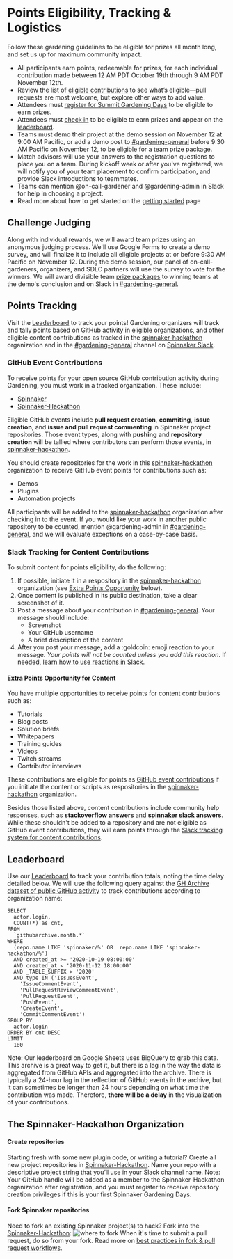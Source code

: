 # Points Eligibility, Tracking & Logistics

Follow these gardening guidelines to be eligible for prizes all month long, and set us up for maximum community impact. 
- All participants earn points, redeemable for prizes, for each individual contribution made between 12 AM PDT October 19th through 9 AM PDT November 12th. 
- Review the list of [eligible contributions](what-to-hack.md) to see what’s eligible&mdash;pull requests are most welcome, but explore other ways to add value.
- Attendees must [register for Summit Gardening Days](https://events.linuxfoundation.org/spinnaker-summit/register/) to be eligible to earn prizes.
- Attendees must [check in](https://go.armory.io/gardener-checkin) to be eligible to earn prizes and appear on the [leaderboard](https://go.armory.io/contributors).
- Teams must demo their project at the demo session on November 12 at 9:00 AM Pacific, or add a demo post to [#gardening-general](https://spinnakerteam.slack.com/archives/CV4A90DPF) before 9:30 AM Pacific on November 12, to be eligible for a team prize package.
- Match advisors will use your answers to the registration questions to place you on a team. During kickoff week or after you've registered, we will notify you of your team placement to confirm participation, and provide Slack introductions to teammates. 
- Teams can mention @on-call-gardener and @gardening-admin in Slack for help in choosing a project.
- Read more about how to get started on the [getting started](getting-started.md) page

## Challenge Judging

Along with individual rewards, we will award team prizes using an anonymous judging process. We'll use Google Forms to create a demo survey, and will finalize it to include all eligible projects at or before 9:30 AM Pacific on November 12. During the demo session, our panel of on-call-gardeners, organizers, and SDLC partners will use the survey to vote for the winners.
We will award divisible team [prize packages](#prizes) to winning teams at the demo's conclusion and on Slack in [#gardening-general](https://spinnakerteam.slack.com/archives/CV4A90DPF).


## Points Tracking

Visit the [Leaderboard](https://go.armory.io/contributors) to track your points! Gardening organizers will track and tally points based on GitHub activity in eligible organizations, and other eligible content contributions as tracked in the [spinnaker-hackathon](https://github.com/spinnaker-hackathon) organization and in the [#gardening-general](https://spinnakerteam.slack.com/archives/CV4A90DPF) channel on [Spinnaker Slack](http://join.spinnaker.io).

### GitHub Event Contributions

To receive points for your open source GitHub contribution activity during Gardening, you must work in a tracked organization. These include:
- [Spinnaker](https://github.com/spinnaker)
- [Spinnaker-Hackathon](https://github.com/spinnaker-hackathon)

Eligible GitHub events include __pull request creation__, __commiting__, __issue creation__, and __issue and pull request commenting__ in Spinnaker project repositories.
Those event types, along with __pushing__ and __repository creation__ will be tallied where contributors can perform those events, in [spinnaker-hackathon](https://github.com/spinnaker-hackathon).

You should create repositories for the work in this [spinnaker-hackathon](https://github.com/spinnaker-hackathon) organization to receive GitHub event points for contributions such as:
- Demos
- Plugins
- Automation projects

All participants will be added to the [spinnaker-hackathon](https://github.com/spinnaker-hackathon) organization after checking in to the event. If you would like your work in another public repository
to be counted, mention @gardening-admin in [#gardening-general](https://spinnakerteam.slack.com/archives/CV4A90DPF), and we will evaluate exceptions on a case-by-case basis.

### Slack Tracking for Content Contributions 

To submit content for points eligibility, do the following:
1. If possible, initiate it in a respository in the [spinnaker-hackathon](https://github.com/spinnaker-hackathon) organization (see [Extra Points Opportunity](#extra-points-opportunity-for-content) below). 
2. Once content is published in its public destination, take a clear screenshot of it.
3. Post a message about your contribution in [#gardening-general](https://spinnakerteam.slack.com/archives/CV4A90DPF). Your message should include:
    - Screenshot
    - Your GitHub username
    - A brief description of the content  
4. After you post your message, add a :goldcoin: emoji reaction to your message. _Your points will not be counted unless you add this reaction_. If needed, [learn how to use reactions in Slack](https://slack.com/help/articles/206870317-Use-emoji-reactions). 

#### Extra Points Opportunity for Content

You have multiple opportunities to receive points for content contributions such as:
- Tutorials
- Blog posts
- Solution briefs
- Whitepapers
- Training guides
- Videos
- Twitch streams
- Contributor interviews

These contributions are eligible for points as [GitHub event contributions](#github-event-contributions) if you initiate the content or scripts 
as respositories in the [spinnaker-hackathon](https://github.com/spinnaker-hackathon) organization. 

Besides those listed above, content contributions include community help responses, such as __stackoverflow answers__ and __spinnaker slack answers__. While these shouldn't be added to a repository and are not eligible as GitHub event contributions, they will earn points through the [Slack tracking system for content contributions](#slack-tracking-for-content-contributions).

## Leaderboard

Use our [Leaderboard](https://go.armory.io/contributors) to track your contribution totals, noting the time delay detailed below. We will use the following query against the [GH Archive dataset of public GitHub activity](https://www.gharchive.org/) to track contributions according to organization name:

```
SELECT
  actor.login,
  COUNT(*) as cnt,
FROM
  `githubarchive.month.*`
WHERE
  (repo.name LIKE 'spinnaker/%' OR  repo.name LIKE 'spinnaker-hackathon/%')
  AND created_at >= '2020-10-19 08:00:00'
  AND created_at < '2020-11-12 18:00:00'
  AND _TABLE_SUFFIX > '2020'
  AND type IN ('IssuesEvent',
    'IssueCommentEvent',
    'PullRequestReviewCommentEvent',
    'PullRequestEvent',
    'PushEvent',
    'CreateEvent',
    'CommitCommentEvent')
GROUP BY
  actor.login
ORDER BY cnt DESC
LIMIT
  180
```
Note: Our leaderboard on Google Sheets uses BigQuery to grab this data. This archive is a great way to get it, but there is a lag in the way the data is aggregated from GitHub APIs and aggregated into the archive. There is typically a 24-hour lag in the reflection of GitHub events in the archive, but it can sometimes be longer than 24 hours depending on what time the contribution was made. Therefore, __there will be a delay__ in the visualization of your contributions.





## The Spinnaker-Hackathon Organization

#### Create repositories
Starting fresh with some new plugin code, or writing a tutorial? Create all new project repositories in [Spinnaker-Hackathon](https://github.com/spinnaker-hackathon). Name your repo with a descriptive project string that you’ll use in your Slack channel name. Note: Your GitHub handle will be added as a member to the Spinnaker-Hackathon organization after registration, and you must register to receive repository creation privileges if this is your first Spinnaker Gardening Days.

#### Fork Spinnaker repositories
Need to fork an existing Spinnaker project(s) to hack? Fork into the [Spinnaker-Hackathon](https://github.com/spinnaker-hackathon):
![where to fork](/org-fork.png)
When it's time to submit a pull request, do so from your fork. Read more on [best practices in fork & pull request workflows](https://gist.github.com/Chaser324/ce0505fbed06b947d962).

